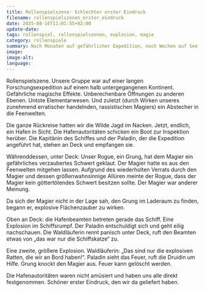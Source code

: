 ```yaml
---
title: Rollenspielszene: Schlechter erster Eindruck
filename: rollenspielszenen_erster_eindruck
date: 2025-08-16T11:01:55+02:00
update-date:
tags: rollenspiel, rollenspielszenen, explosion, magie
category: rollenspiele
summary: Nach Monaten auf gefährlicher Expedition, nach Wochen auf See, sind wir endlich in Sichtweite eines Hafens. Nur damit unserer Magier in dem Moment das Schiff in die Luft jagt, in dem die Hafenautoritäten für eine Inspektion an Bord kommen.
image:
image-alt:
language:
---
```


Rollenspielszene. Unsere Gruppe war auf einer langen Forschungsexpedition auf einem halb untergegangenen Kontinent. Gefährliche magische Effekte. Unberechenbare Öffnungen zu anderen Ebenen. Untote Elementarwesen. Und zuletzt (durch Wirken unseres zunehmend erratischer handelnden, rassistischen Magiers) ein Abstecher in die Feenwelten.

Die ganze Rückreise hatten wir die Wilde Jagd im Nacken. Jetzt, endlich, ein Hafen in Sicht. Die Hafenautoritäten schicken ein Boot zur Inspektion herüber. Die Kapitänin des Schiffes und der Paladin, der die Expedition angeführt hat, stehen an Deck und empfangen sie.

Währenddessen, unter Deck: Unser Rogue, ein Grung, hat dem Magier ein gefährliches verzaubertes Schwert geklaut. Der Magier hatte es aus den Feenwelten mitgehen lassen. Aufgrund des wiederholten Verrats durch den Magier und dessen größenwahnsinnige Allüren meinte der Rogue, dass der Magier kein göttertötendes Schwert besitzen sollte. Der Magier war anderer Meinung.

Da sich der Magier nicht in der Lage sah, den Grung im Laderaum zu finden, begann er, explosive Flächenzauber zu wirken.

Oben an Deck: die Hafenbeamten betreten gerade das Schiff. Eine Explosion im Schiffsrumpf. Der Paladin entschuldigt sich und geht eilig nachschauen. Die Waldläuferin rennt panisch unter Deck, ruft den Beamten etwas von „das war nur die Schiffskatze“ zu.

Eine zweite, größere Explosion. Waldläuferin: „Das sind nur die explosiven Ratten, die wir an Bord haben!“. Paladin sieht das Feuer, ruft die Druidin um Hilfe. Grung knockt den Magier aus. Feuer kann gelöscht werden.

Die Hafenautoritäten waren nicht amüsiert und haben uns alle direkt festgenommen. Schöner erster Eindruck, den wir da geliefert haben.
